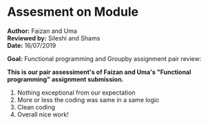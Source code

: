 # Assesment on Module <br/>
**Author:** Faizan and Uma <br/>
**Reviewed by:** Sileshi and Shams <br/>
**Date:**  16/07/2019 <br/>

**Goal:** Functional programming and Groupby assignment pair review: <br/>

**This is our pair assessiment's of Faizan and Uma's "Functional programming" assignment submission.** <br/>

1. Nothing exceptional from our expectation <br/>
2. More or less the coding was same in a same logic <br/>
3. Clean coding <br/>
4. Overall nice work! <br/>








  
